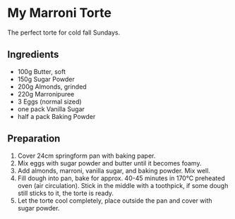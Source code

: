 # My Marroni Torte
The perfect torte for cold fall Sundays.

## Ingredients

* 100g Butter, soft
* 150g Sugar Powder
* 200g Almonds, grinded
* 220g Marronipuree
* 3 Eggs (normal sized)
* one pack Vanilla Sugar
* half a pack Baking Powder

## Preparation

1. Cover 24cm springform pan with baking paper.
2. Mix eggs with sugar powder and butter until it becomes foamy. 
3. Add almonds, marroni, vanilla sugar, and baking powder. Mix well.
4. Fill dough into pan, bake for approx. 40-45 minutes in 170°C preheated
   oven (air circulation). Stick in the middle with a toothpick, if some dough
   still sticks to it, the torte is ready.
6. Let the torte cool completely, place outside the pan and cover with sugar powder.
